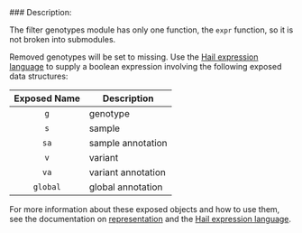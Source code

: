 <div class="cmdhead"></div>

<div class="description"></div>

<div class="synopsis"></div>

<div class="options"></div>

<div class="cmdsubsection">
### Description:

The filter genotypes module has only one function, the `expr` function, so it is not broken into submodules.  

Removed genotypes will be set to missing.  Use the [Hail expression language](#HailExpressionLanguage) to supply a boolean expression involving the following exposed data structures:

Exposed Name | Description
:-: | ---
 `g`  | genotype
 `s`  | sample
 `sa` | sample annotation
 `v`  | variant
 `va` | variant annotation
 `global` | global annotation

   
For more information about these exposed objects and how to use them, see the documentation on [representation](#Representation) and the [Hail expression language](#HailExpressionLanguage).
</div>